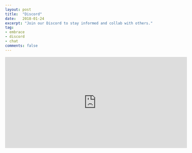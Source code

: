 ```yaml
---
layout: post
title:  "Discord"
date:   2018-01-24
excerpt: "Join our Discord to stay informed and collab with others."
tag:
- embrace
- discord
- chat
comments: false
---
```

<iframe src="https://discordapp.com/widget?id=389540173693714434&theme=dark" width="600" height="300" alignment=center allowtransparency="true" frameborder="0"></iframe>
